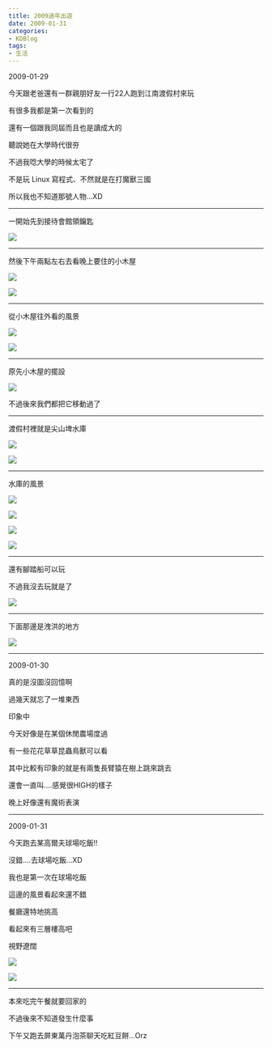 ```yaml
---
title: 2009過年出遊
date: 2009-01-31
categories:
- KDBlog
tags:
- 生活
---
```

2009-01-29

今天跟老爸還有一群親朋好友一行22人跑到江南渡假村來玩

有很多我都是第一次看到的

還有一個跟我同屆而且也是讀成大的

聽說她在大學時代很夯

不過我唸大學的時候太宅了

不是玩 Linux 寫程式、不然就是在打魔獸三國

所以我也不知道那號人物...XD

---

一開始先到接待會館領鑰匙

![]({{urls.media}}/KDBlog/2009/01/29/IMAG0269.jpg)

---

然後下午兩點左右去看晚上要住的小木屋

![]({{urls.media}}/KDBlog/2009/01/29/IMAG0271.jpg)

![]({{urls.media}}/KDBlog/2009/01/29/IMAG0274.jpg)

---

從小木屋往外看的風景

![]({{urls.media}}/KDBlog/2009/01/29/IMAG0270.jpg)

![]({{urls.media}}/KDBlog/2009/01/29/IMAG0281.jpg)

---

原先小木屋的擺設

![]({{urls.media}}/KDBlog/2009/01/29/IMAG0272.jpg)

不過後來我們都把它移動過了

---

渡假村裡就是尖山埤水庫

![]({{urls.media}}/KDBlog/2009/01/29/IMAG0275.jpg)

![]({{urls.media}}/KDBlog/2009/01/29/IMAG0282.jpg)

---

水庫的風景

![]({{urls.media}}/KDBlog/2009/01/29/IMAG0273.jpg)

![]({{urls.media}}/KDBlog/2009/01/29/IMAG0277.jpg)

![]({{urls.media}}/KDBlog/2009/01/29/IMAG0278.jpg)

![]({{urls.media}}/KDBlog/2009/01/29/IMAG0280.jpg)

---

還有腳踏船可以玩

不過我沒去玩就是了

![]({{urls.media}}/KDBlog/2009/01/29/IMAG0276.jpg)

---

下面那邊是洩洪的地方

![]({{urls.media}}/KDBlog/2009/01/29/IMAG0283.jpg)

---

2009-01-30

真的是沒圖沒回憶啊

過幾天就忘了一堆東西

印象中

今天好像是在某個休閒農場度過

有一些花花草草昆蟲鳥獸可以看

其中比較有印象的就是有兩隻長臂猿在樹上跳來跳去

還會一直叫....感覺很HIGH的樣子

晚上好像還有魔術表演

---

2009-01-31

今天跑去某高爾夫球場吃飯!!

沒錯....去球場吃飯...XD

我也是第一次在球場吃飯

這邊的風景看起來還不錯

餐廳還特地挑高

看起來有三層樓高吧

視野遼闊

![]({{urls.media}}/KDBlog/2009/01/31/IMAG0284.jpg)

![]({{urls.media}}/KDBlog/2009/01/31/IMAG0285.jpg)

---

本來吃完午餐就要回家的

不過後來不知道發生什麼事

下午又跑去屏東萬丹泡茶聊天吃紅豆餅...Orz

